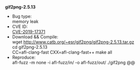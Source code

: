 **gif2png-2.5.13**
* Bug type:    
memory leak    
* CVE ID:     
[CVE-2019-17371](https://cve.mitre.org/cgi-bin/cvename.cgi?name=CVE-2019-17371)    
* Download && Compile:    
wget http://www.catb.org/~esr/gif2png/gif2png-2.5.13.tar.gz    
cd gif2png-2.5.13    
CC=afl-clang-fast CXX=afl-clang-fast++ make all
* Reproduce:    
afl-fuzz -m none -i afl-fuzz/in/ -o afl-fuzz/out/ ./gif2png @@    
